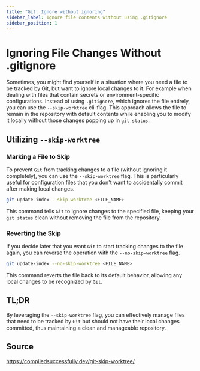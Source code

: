 ```yaml
---
title: "Git: Ignore without ignoring"
sidebar_label: Ignore file contents without using .gitignore
sidebar_position: 1
---
```


# Ignoring File Changes Without .gitignore

Sometimes, you might find yourself in a situation where you need a file to be tracked by Git, but want to ignore local changes to it.
For example when dealing with files that contain secrets or environment-specific configurations.
Instead of using `.gitignore`, which ignores the file entirely, you can use the `--skip-worktree` cli-flag.
This approach allows the file to remain in the repository with default contents while enabling you to modify it locally without those changes popping up in `git status`.

## Utilizing `--skip-worktree`

### Marking a File to Skip

To prevent `Git` from tracking changes to a file (without ignoring it completely), you can use the `--skip-worktree` flag.
This is particularly useful for configuration files that you don't want to accidentally commit after making local changes.

```bash
git update-index --skip-worktree <FILE_NAME>
```

This command tells `Git` to ignore changes to the specified file, keeping your `git status` clean without removing the file from the repository.

### Reverting the Skip

If you decide later that you want `Git` to start tracking changes to the file again, you can reverse the operation with the `--no-skip-worktree` flag.

```bash
git update-index --no-skip-worktree <FILE_NAME>
```

This command reverts the file back to its default behavior, allowing any local changes to be recognized by `Git`.

## TL;DR

By leveraging the `--skip-worktree` flag, you can effectively manage files that need to be tracked by `Git` but should not have their local changes committed, thus maintaining a clean and manageable repository.

## Source

https://compiledsuccessfully.dev/git-skip-worktree/
